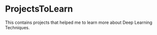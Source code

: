 # ProjectsToLearn
This contains projects that helped me to learn more about Deep Learning Techniques.
